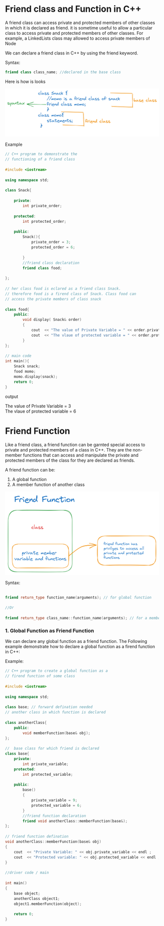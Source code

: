 # Friend class and Function in C++

A friend class can access private and protected members of other classes in which it is declared as friend. it is sometime useful to allow a particular class to access private and protected members of other classes. For example, a LinkedLists class may allowed to access private members of Node

We can declare a friend class in C++ by using the friend keyword.

Syntax:
```c++
friend class class_name; //declared in the base class 
```
Here is how is looks

!["friend class"](/images/friend-class.png)

Example
```c++
// C++ program to demonstrate the 
// functioning of a friend class

#include <iostream>

using namespace std;

class Snack{

    private:
        int private_order;

    protected:
        int protected_order;

    public:
        Snack(){
            private_order = 3;
            protected_order = 6;

        } 
        //friend class declaration
        friend class food;   

};

// her class food is eclared as a friend class Snack.
// therefore food is a firend class of Snack. Class food can 
// access the private members of class snack

class food{
    public:
        void display( Snack& order)
        {
            cout  << "The value of Private Variable = " << order.private_order << endl ;
            cout  << "The vlaue of protected variable = " << order.protected_order << endl ;
        }
};

// main code 
int main(){
    Snack snack;
    food momo;
    momo.display(snack);
    return 0;
}
```
output

The value of Private Variable = 3 \
The vlaue of protected variable = 6


# Friend Function
Like a friend class, a friend function can be garnted special access to private and protected members of a class in C++. They are the non-member functions that can access and manipulate the private and protected members of the class for they are declared as friends.

A friend function can be:

1. A global function
1. A member function of another class 

!["friend function"](/images/friend-function.png)


Syntax:
```c++

friend return_type function_name(arguments); // for global function

//Or

friend return_type class_name::function_name(arguments); // for a member function of another class
```

### 1. Global Function as Friend Function 
We can declare any global function as a friend function. The Following example demonstrate how to declare a global function as a firend function in C++:

Example:

```C++
// C++ program to create a global function as a 
// firend function of some class 

#include <iostream>

using namespace std;

class base; // forward defination needed
// another class in which function is declared 

class anotherClass{
    public:
        void memberFunction(base& obj);
};

//  base class for which friend is declared 
class base{
    private:
        int private_variable;
    protected:
        int protected_variable;

    public:
        base()
        {
            private_variable = 9;
            protected_variable = 6;
        }        
        //friend function declaration
        friend void anotherClass::memberFunction(base&);
};

// friend function defination
void anotherClass::memberFunction(base& obj)
{
    cout  << "Private Variable: " << obj.private_variable << endl ;
    cout  << "Protected variable: " << obj.protected_variable << endl ;
}

//driver code / main

int main()
{
    base object;
    anotherClass object1;
    object1.memberFunction(object);

    return 0;
}




```

